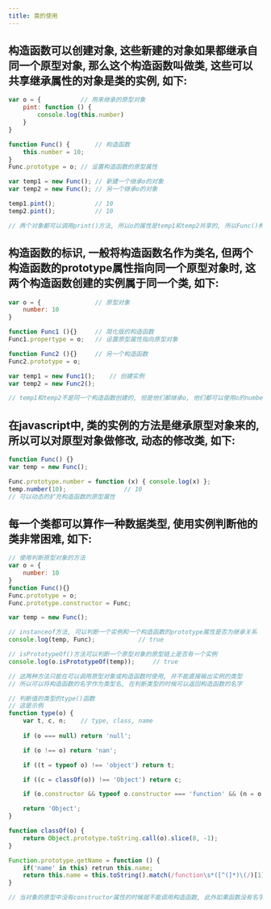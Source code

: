 ```yaml
---
title: 类的使用
---
```


## 构造函数可以创建对象, 这些新建的对象如果都继承自同一个原型对象, 那么这个构造函数叫做类, 这些可以共享继承属性的对象是类的实例, 如下:
```javascript
var o = {			// 用来继承的原型对象
	pint: function () {
		console.log(this.number)
	}
}

function Func() {		// 构造函数
	this.number = 10;
}
Func.prototype = o;	// 设置构造函数的原型属性

var temp1 = new Func();	// 新建一个继承o的对象
var temp2 = new Func();	// 另一个继承o的对象

temp1.pint();			// 10
temp2.pint();			// 10

// 两个对象都可以调用print()方法, 所以o的属性是temp1和temp2共享的, 所以Func()构造函数是一个类, temp1和temp2是类的实例
```

## 构造函数的标识, 一般将构造函数名作为类名, 但两个构造函数的prototype属性指向同一个原型对象时, 这两个构造函数创建的实例属于同一个类, 如下:
```javascript
var o = {				// 原型对象
	number: 10
}

function Func1 (){}		// 简化版的构造函数
Func1.propertype = o;	// 设置原型属性指向原型对象

function Func2 (){}		// 另一个构造函数
Func2.prototype = o;

var temp1 = new Func1();	// 创建实例
var temp2 = new Func2();

// temp1和temp2不是同一个构造函数创建的, 但是他们都继承o, 他们都可以使用o的number属性, 所以他们属于同一个类
```

## 在javascript中, 类的实例的方法是继承原型对象来的, 所以可以对原型对象做修改, 动态的修改类, 如下:
```javascript
function Func() {}
var temp = new Func();

Func.prototype.number = function (x) { console.log(x) };
temp.number(10);				// 10
// 可以动态的扩充构造函数的原型属性
```

## 每一个类都可以算作一种数据类型, 使用实例判断他的类非常困难, 如下:
```javascript
// 使用判断原型对象的方法
var o = {
	number: 10
}
function Func(){}
Func.prototype = o;
Func.prototype.constructor = Func;

var temp = new Func();

// instanceof方法, 可以判断一个实例和一个构造函数的prototype属性是否为继承关系
console.log(temp, Func);			// true

// isPrototypeOf()方法可以判断一个原型对象的原型链上是否有一个实例
console.log(o.isPrototypeOf(temp));		// true

// 这两种方法只能在可以调用原型对象或构造函数时使用, 并不能直接输出实例的类型
// 所以可以将构造函数的名字作为类型名, 在判断类型的时候可以返回构造函数的名字
```

```javascript
// 判断值的类型的type()函数
// 这是示例
function type(o) {
	var t, c, n;	// type, class, name
	
	if (o === null) return 'null';

	if (o !== o) return 'nan';

	if ((t = typeof o) !== 'object') return t;

	if ((c = classOf(o)) !== 'Object') return c;

	if (o.constructor && typeof o.constructor === 'function' && (n = o.constructor.getName())) return n;

	return 'Object';
}

function classOf(o) {
	return Object.prototype.toString.call(o).slice(8, -1);
}

Function.prototype.getName = function () {
	if('name' in this) retrun this.name;
	return this.name = this.toString().match(/function\s*([^(]*)\(/)[1];
}

// 当对象的原型中没有constructor属性的时候就不能调用构造函数, 此外如果函数没有名字的话, 比如匿名函数也没办法返回函数的名称
```
